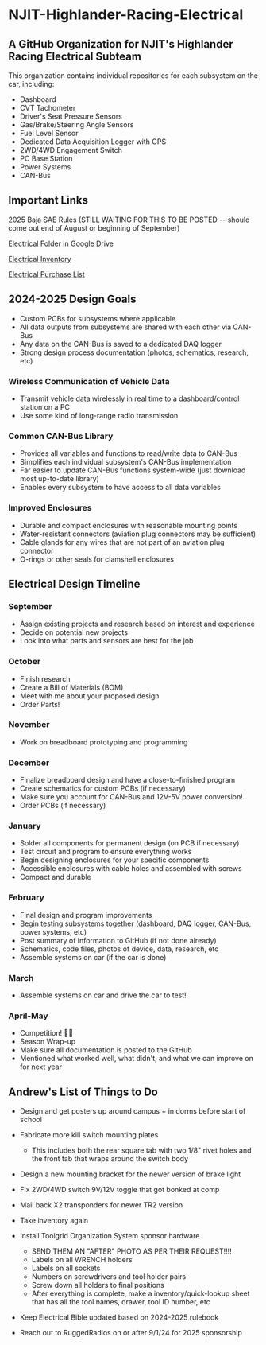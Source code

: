 # NJIT-Highlander-Racing-Electrical 

## A GitHub Organization for NJIT's Highlander Racing Electrical Subteam

This organization contains individual repositories for each subsystem on the car, including:
* Dashboard
* CVT Tachometer
* Driver's Seat Pressure Sensors
* Gas/Brake/Steering Angle Sensors
* Fuel Level Sensor
* Dedicated Data Acquisition Logger with GPS
* 2WD/4WD Engagement Switch
* PC Base Station
* Power Systems
* CAN-Bus

## Important Links

2025 Baja SAE Rules (STILL WAITING FOR THIS TO BE POSTED -- should come out end of August or beginning of September)

[Electrical Folder in Google Drive](https://drive.google.com/drive/folders/1Pz5bq8r8b9oh7MFo3oWOcobUKbDVZDIy?usp=drive_link)

[Electrical Inventory](https://docs.google.com/spreadsheets/d/19zXsWbHnRgKuqglurabbrF1yi5oSlVw6kvXuMUWI1O0/edit?usp=drive_link)

[Electrical Purchase List](https://docs.google.com/spreadsheets/d/1hTMg6dxTZtMp4cDH3FeMRMjF6Ft8n0DMCeNlGOwD0Es/edit?usp=drive_link)

## 2024-2025 Design Goals 
* Custom PCBs for subsystems where applicable
* All data outputs from subsystems are shared with each other via CAN-Bus
* Any data on the CAN-Bus is saved to a dedicated DAQ logger
* Strong design process documentation (photos, schematics, research, etc)

### Wireless Communication of Vehicle Data
* Transmit vehicle data wirelessly in real time to a dashboard/control station on a PC
* Use some kind of long-range radio transmission

### Common CAN-Bus Library
* Provides all variables and functions to read/write data to CAN-Bus
* Simplifies each individual subsystem's CAN-Bus implementation
* Far easier to update CAN-Bus functions system-wide (just download most up-to-date library)  
* Enables every subsystem to have access to all data variables

### Improved Enclosures
* Durable and compact enclosures with reasonable mounting points
* Water-resistant connectors (aviation plug connectors may be sufficient)
* Cable glands for any wires that are not part of an aviation plug connector
* O-rings or other seals for clamshell enclosures

## Electrical Design Timeline

### September
* Assign existing projects and research based on interest and experience
* Decide on potential new projects
* Look into what parts and sensors are best for the job

### October
* Finish research
* Create a Bill of Materials (BOM)
* Meet with me about your proposed design
* Order Parts!

### November
* Work on breadboard prototyping and programming

### December
* Finalize breadboard design and have a close-to-finished program
* Create schematics for custom PCBs (if necessary)
* Make sure you account for CAN-Bus and 12V-5V power conversion!
* Order PCBs (if necessary)

### January
* Solder all components for permanent design (on PCB if necessary)
* Test circuit and program to ensure everything works
* Begin designing enclosures for your specific components
* Accessible enclosures with cable holes and assembled with screws
* Compact and durable

### February
* Final design and program improvements
* Begin testing subsystems together (dashboard, DAQ logger, CAN-Bus, power systems, etc) 
* Post summary of information to GitHub (if not done already)
* Schematics, code files, photos of device, data, research, etc
* Assemble systems on car (if the car is done)

### March
* Assemble systems on car and drive the car to test!

### April-May
* Competition! 🎉🎉
* Season Wrap-up
* Make sure all documentation is posted to the GitHub
* Mentioned what worked well, what didn't, and what we can improve on for next year


## Andrew's List of Things to Do
* Design and get posters up around campus + in dorms before start of school
* Fabricate more kill switch mounting plates
    * This includes both the rear square tab with two 1/8" rivet holes and the front tab that wraps around the switch body
* Design a new mounting bracket for the newer version of brake light
* Fix 2WD/4WD switch 9V/12V toggle that got bonked at comp
* Mail back X2 transponders for newer TR2 version
* Take inventory again

* Install Toolgrid Organization System sponsor hardware
    * SEND THEM AN "AFTER" PHOTO AS PER THEIR REQUEST!!!! 
    * Labels on all WRENCH holders
    * Labels on all sockets
    * Numbers on screwdrivers and tool holder pairs
    * Screw down all holders to final positions 
    * After everything is complete, make a inventory/quick-lookup sheet that has all the tool names, drawer, tool ID number, etc
* Keep Electrical Bible updated based on 2024-2025 rulebook
* Reach out to RuggedRadios on or after 9/1/24 for 2025 sponsorship
